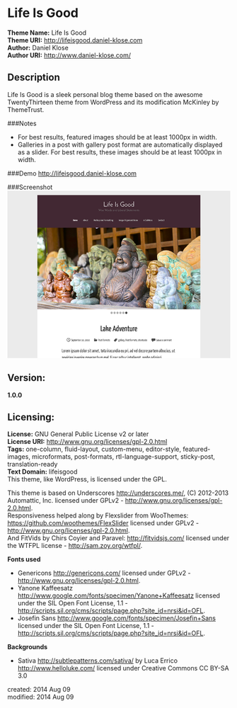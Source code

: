 Life Is Good
============
**Theme Name:** Life Is Good  
**Theme URI:** http://lifeisgood.daniel-klose.com  
**Author:** Daniel Klose  
**Author URI:** http://www.daniel-klose.com/  

Description
-----------
Life Is Good is a sleek personal blog theme based on the awesome TwentyThirteen theme from WordPress and its modification McKinley by ThemeTrust.  

###Notes
* For best results, featured images should be at least 1000px in width.
* Galleries in a post with gallery post format are automatically displayed as a slider. For best results, these images should be at least 1000px in width.

###Demo
http://lifeisgood.daniel-klose.com

###Screenshot
[![Screenshot](https://github.com/kLOsk/lifeisgood/raw/master/screenshot.png)](#screenshot)

Version:
--------
**1.0.0**

Licensing:
----------
**License:** GNU General Public License v2 or later  
**License URI:** http://www.gnu.org/licenses/gpl-2.0.html  
**Tags:** one-column, fluid-layout, custom-menu, editor-style, featured-images, microformats, post-formats, rtl-language-support, sticky-post, translation-ready  
**Text Domain:** lifeisgood  
This theme, like WordPress, is licensed under the GPL.  

This theme is based on Underscores http://underscores.me/, (C) 2012-2013 Automattic, Inc. licensed under GPLv2 - http://www.gnu.org/licenses/gpl-2.0.html.  
Responsiveness helped along by Flexslider from WooThemes: https://github.com/woothemes/FlexSlider licensed under GPLv2 - http://www.gnu.org/licenses/gpl-2.0.html.  
And FitVids by Chirs Coyier and Paravel: http://fitvidsjs.com/ licensed under the WTFPL license - http://sam.zoy.org/wtfpl/.  

**Fonts used**
* Genericons http://genericons.com/ licensed under GPLv2 - http://www.gnu.org/licenses/gpl-2.0.html.  
* Yanone Kaffeesatz http://www.google.com/fonts/specimen/Yanone+Kaffeesatz licensed under the SIL Open Font License, 1.1 - http://scripts.sil.org/cms/scripts/page.php?site_id=nrsi&id=OFL.  
* Josefin Sans http://www.google.com/fonts/specimen/Josefin+Sans licensed under the SIL Open Font License, 1.1 - http://scripts.sil.org/cms/scripts/page.php?site_id=nrsi&id=OFL.  

**Backgrounds**
* Sativa http://subtlepatterns.com/sativa/ by Luca Errico http://www.helloluke.com/ licensed under Creative Commons CC BY-SA 3.0  

created:  2014 Aug 09  
modified: 2014 Aug 09  
